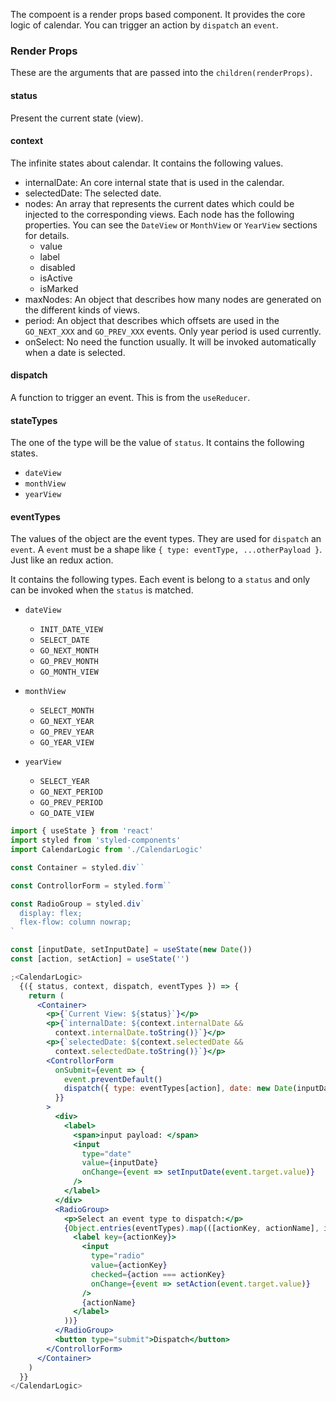 The compoent is a render props based component. It provides the core logic of calendar. You can trigger an action by `dispatch` an `event`.

### Render Props

These are the arguments that are passed into the `children(renderProps)`.

#### status

Present the current state (view).

#### context

The infinite states about calendar. It contains the following values.

- internalDate: An core internal state that is used in the calendar.
- selectedDate: The selected date.
- nodes: An array that represents the current dates which could be injected to the corresponding views. Each node has the following properties. You can see the `DateView` or `MonthView` or `YearView` sections for details.
  - value
  - label
  - disabled
  - isActive
  - isMarked
- maxNodes: An object that describes how many nodes are generated on the different kinds of views.
- period: An object that describes which offsets are used in the `GO_NEXT_XXX` and `GO_PREV_XXX` events. Only year period is used currently.
- onSelect: No need the function usually. It will be invoked automatically when a date is selected.

#### dispatch

A function to trigger an event. This is from the `useReducer`.

#### stateTypes

The one of the type will be the value of `status`. It contains the following states.

- `dateView`
- `monthView`
- `yearView`

#### eventTypes

The values of the object are the event types. They are used for `dispatch` an `event`. A `event` must be a shape like `{ type: eventType, ...otherPayload }`. Just like an redux action.

It contains the following types. Each event is belong to a `status` and only can be invoked when the `status` is matched.

- `dateView`

  - `INIT_DATE_VIEW`
  - `SELECT_DATE`
  - `GO_NEXT_MONTH`
  - `GO_PREV_MONTH`
  - `GO_MONTH_VIEW`

- `monthView`

  - `SELECT_MONTH`
  - `GO_NEXT_YEAR`
  - `GO_PREV_YEAR`
  - `GO_YEAR_VIEW`

- `yearView`
  - `SELECT_YEAR`
  - `GO_NEXT_PERIOD`
  - `GO_PREV_PERIOD`
  - `GO_DATE_VIEW`

```jsx
import { useState } from 'react'
import styled from 'styled-components'
import CalendarLogic from './CalendarLogic'

const Container = styled.div``

const ControllorForm = styled.form``

const RadioGroup = styled.div`
  display: flex;
  flex-flow: column nowrap;
`

const [inputDate, setInputDate] = useState(new Date())
const [action, setAction] = useState('')

;<CalendarLogic>
  {({ status, context, dispatch, eventTypes }) => {
    return (
      <Container>
        <p>{`Current View: ${status}`}</p>
        <p>{`internalDate: ${context.internalDate &&
          context.internalDate.toString()}`}</p>
        <p>{`selectedDate: ${context.selectedDate &&
          context.selectedDate.toString()}`}</p>
        <ControllorForm
          onSubmit={event => {
            event.preventDefault()
            dispatch({ type: eventTypes[action], date: new Date(inputDate) })
          }}
        >
          <div>
            <label>
              <span>input payload: </span>
              <input
                type="date"
                value={inputDate}
                onChange={event => setInputDate(event.target.value)}
              />
            </label>
          </div>
          <RadioGroup>
            <p>Select an event type to dispatch:</p>
            {Object.entries(eventTypes).map(([actionKey, actionName], idx) => (
              <label key={actionKey}>
                <input
                  type="radio"
                  value={actionKey}
                  checked={action === actionKey}
                  onChange={event => setAction(event.target.value)}
                />
                {actionName}
              </label>
            ))}
          </RadioGroup>
          <button type="submit">Dispatch</button>
        </ControllorForm>
      </Container>
    )
  }}
</CalendarLogic>
```
